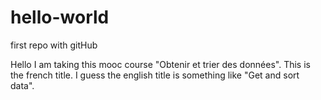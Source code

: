 # hello-world
first repo with gitHub

Hello
I am taking this mooc course "Obtenir et trier des données".
This is the french title. 
I guess the english title is something like "Get and sort data".


